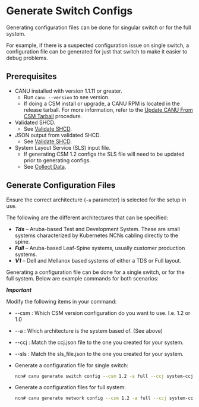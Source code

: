 # Generate Switch Configs

Generating configuration files can be done for singular switch or for the full system.

For example, if there is a suspected configuration issue on single switch, a configuration file can be generated for just that switch to make it easier to debug problems.

## Prerequisites

- CANU installed with version 1.1.11 or greater.
  - Run `canu --version` to see version.
  - If doing a CSM install or upgrade, a CANU RPM is located in the release tarball. For more information, refer to the [Update CANU From CSM Tarball](update_canu_from_csm_tarball.md) procedure.
- Validated SHCD.
    - See [Validate SHCD](validate_shcd.md).
- JSON output from validated SHCD.
    - See [Validate SHCD](validate_shcd.md).
- System Layout Service (SLS) input file.
    - If generating CSM 1.2 configs the SLS file will need to be updated prior to generating configs.
    - See [Collect Data](collect_data.md).

## Generate Configuration Files

Ensure the correct architecture (`-a` parameter) is selected for the setup in use.

The following are the different architectures that can be specified:

* ***Tds*** – Aruba-based Test and Development System. These are small systems characterized by Kubernetes NCNs cabling directly to the spine.
* ***Full*** – Aruba-based Leaf-Spine systems, usually customer production systems.
* ***V1*** – Dell and Mellanox based systems of either a TDS or Full layout.

Generating a configuration file can be done for a single switch, or for the full system. Below are example commands for both scenarios:

***Important***

Modify the following items in your command:

* --csm : Which CSM version configuration do you want to use. I.e.  1.2 or 1.0
* --a   : Which architecture is the system based of. (See above)
* --ccj : Match the ccj.json file to the one you created for your system.
* --sls : Match the sls_file.json to the one you created for your system.

* Generate a configuration file for single switch:

  ```bash
  ncn# canu generate switch config --csm 1.2 -a full --ccj system-ccj.json  --sls-file sls_file.json --name sw-spine-001
  ```

* Generate a configuration files for full system:

  ```bash
  ncn# canu generate network config --csm 1.2 -a full --ccj system-ccj.json  --sls-file sls_file.json --folder generated
  ```